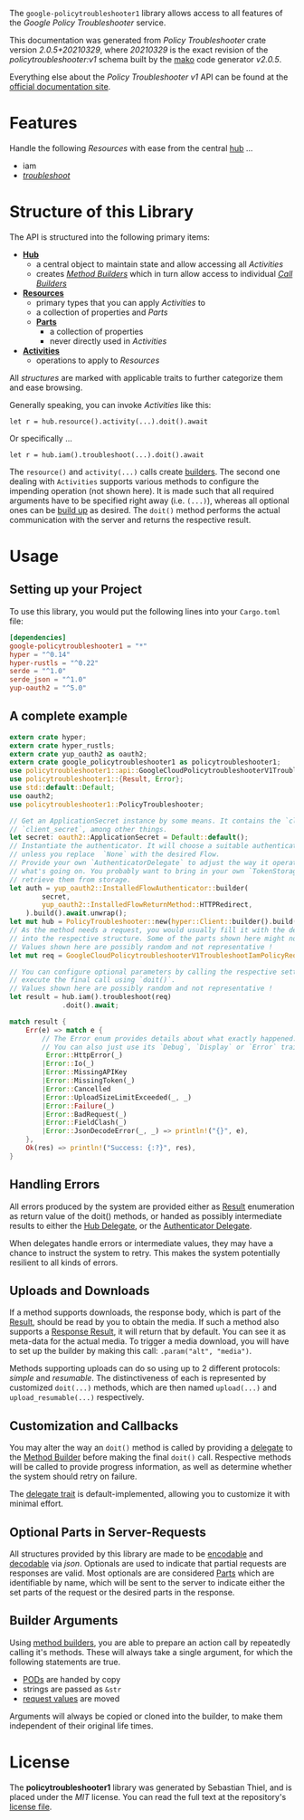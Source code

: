 <!---
DO NOT EDIT !
This file was generated automatically from 'src/mako/api/README.md.mako'
DO NOT EDIT !
-->
The `google-policytroubleshooter1` library allows access to all features of the *Google Policy Troubleshooter* service.

This documentation was generated from *Policy Troubleshooter* crate version *2.0.5+20210329*, where *20210329* is the exact revision of the *policytroubleshooter:v1* schema built by the [mako](http://www.makotemplates.org/) code generator *v2.0.5*.

Everything else about the *Policy Troubleshooter* *v1* API can be found at the
[official documentation site](https://cloud.google.com/iam/).
# Features

Handle the following *Resources* with ease from the central [hub](https://docs.rs/google-policytroubleshooter1/2.0.5+20210329/google_policytroubleshooter1/PolicyTroubleshooter) ... 

* iam
 * [*troubleshoot*](https://docs.rs/google-policytroubleshooter1/2.0.5+20210329/google_policytroubleshooter1/api::IamTroubleshootCall)




# Structure of this Library

The API is structured into the following primary items:

* **[Hub](https://docs.rs/google-policytroubleshooter1/2.0.5+20210329/google_policytroubleshooter1/PolicyTroubleshooter)**
    * a central object to maintain state and allow accessing all *Activities*
    * creates [*Method Builders*](https://docs.rs/google-policytroubleshooter1/2.0.5+20210329/google_policytroubleshooter1/client::MethodsBuilder) which in turn
      allow access to individual [*Call Builders*](https://docs.rs/google-policytroubleshooter1/2.0.5+20210329/google_policytroubleshooter1/client::CallBuilder)
* **[Resources](https://docs.rs/google-policytroubleshooter1/2.0.5+20210329/google_policytroubleshooter1/client::Resource)**
    * primary types that you can apply *Activities* to
    * a collection of properties and *Parts*
    * **[Parts](https://docs.rs/google-policytroubleshooter1/2.0.5+20210329/google_policytroubleshooter1/client::Part)**
        * a collection of properties
        * never directly used in *Activities*
* **[Activities](https://docs.rs/google-policytroubleshooter1/2.0.5+20210329/google_policytroubleshooter1/client::CallBuilder)**
    * operations to apply to *Resources*

All *structures* are marked with applicable traits to further categorize them and ease browsing.

Generally speaking, you can invoke *Activities* like this:

```Rust,ignore
let r = hub.resource().activity(...).doit().await
```

Or specifically ...

```ignore
let r = hub.iam().troubleshoot(...).doit().await
```

The `resource()` and `activity(...)` calls create [builders][builder-pattern]. The second one dealing with `Activities` 
supports various methods to configure the impending operation (not shown here). It is made such that all required arguments have to be 
specified right away (i.e. `(...)`), whereas all optional ones can be [build up][builder-pattern] as desired.
The `doit()` method performs the actual communication with the server and returns the respective result.

# Usage

## Setting up your Project

To use this library, you would put the following lines into your `Cargo.toml` file:

```toml
[dependencies]
google-policytroubleshooter1 = "*"
hyper = "^0.14"
hyper-rustls = "^0.22"
serde = "^1.0"
serde_json = "^1.0"
yup-oauth2 = "^5.0"
```

## A complete example

```Rust
extern crate hyper;
extern crate hyper_rustls;
extern crate yup_oauth2 as oauth2;
extern crate google_policytroubleshooter1 as policytroubleshooter1;
use policytroubleshooter1::api::GoogleCloudPolicytroubleshooterV1TroubleshootIamPolicyRequest;
use policytroubleshooter1::{Result, Error};
use std::default::Default;
use oauth2;
use policytroubleshooter1::PolicyTroubleshooter;

// Get an ApplicationSecret instance by some means. It contains the `client_id` and 
// `client_secret`, among other things.
let secret: oauth2::ApplicationSecret = Default::default();
// Instantiate the authenticator. It will choose a suitable authentication flow for you, 
// unless you replace  `None` with the desired Flow.
// Provide your own `AuthenticatorDelegate` to adjust the way it operates and get feedback about 
// what's going on. You probably want to bring in your own `TokenStorage` to persist tokens and
// retrieve them from storage.
let auth = yup_oauth2::InstalledFlowAuthenticator::builder(
        secret,
        yup_oauth2::InstalledFlowReturnMethod::HTTPRedirect,
    ).build().await.unwrap();
let mut hub = PolicyTroubleshooter::new(hyper::Client::builder().build(hyper_rustls::HttpsConnector::with_native_roots()), auth);
// As the method needs a request, you would usually fill it with the desired information
// into the respective structure. Some of the parts shown here might not be applicable !
// Values shown here are possibly random and not representative !
let mut req = GoogleCloudPolicytroubleshooterV1TroubleshootIamPolicyRequest::default();

// You can configure optional parameters by calling the respective setters at will, and
// execute the final call using `doit()`.
// Values shown here are possibly random and not representative !
let result = hub.iam().troubleshoot(req)
             .doit().await;

match result {
    Err(e) => match e {
        // The Error enum provides details about what exactly happened.
        // You can also just use its `Debug`, `Display` or `Error` traits
         Error::HttpError(_)
        |Error::Io(_)
        |Error::MissingAPIKey
        |Error::MissingToken(_)
        |Error::Cancelled
        |Error::UploadSizeLimitExceeded(_, _)
        |Error::Failure(_)
        |Error::BadRequest(_)
        |Error::FieldClash(_)
        |Error::JsonDecodeError(_, _) => println!("{}", e),
    },
    Ok(res) => println!("Success: {:?}", res),
}

```
## Handling Errors

All errors produced by the system are provided either as [Result](https://docs.rs/google-policytroubleshooter1/2.0.5+20210329/google_policytroubleshooter1/client::Result) enumeration as return value of
the doit() methods, or handed as possibly intermediate results to either the 
[Hub Delegate](https://docs.rs/google-policytroubleshooter1/2.0.5+20210329/google_policytroubleshooter1/client::Delegate), or the [Authenticator Delegate](https://docs.rs/yup-oauth2/*/yup_oauth2/trait.AuthenticatorDelegate.html).

When delegates handle errors or intermediate values, they may have a chance to instruct the system to retry. This 
makes the system potentially resilient to all kinds of errors.

## Uploads and Downloads
If a method supports downloads, the response body, which is part of the [Result](https://docs.rs/google-policytroubleshooter1/2.0.5+20210329/google_policytroubleshooter1/client::Result), should be
read by you to obtain the media.
If such a method also supports a [Response Result](https://docs.rs/google-policytroubleshooter1/2.0.5+20210329/google_policytroubleshooter1/client::ResponseResult), it will return that by default.
You can see it as meta-data for the actual media. To trigger a media download, you will have to set up the builder by making
this call: `.param("alt", "media")`.

Methods supporting uploads can do so using up to 2 different protocols: 
*simple* and *resumable*. The distinctiveness of each is represented by customized 
`doit(...)` methods, which are then named `upload(...)` and `upload_resumable(...)` respectively.

## Customization and Callbacks

You may alter the way an `doit()` method is called by providing a [delegate](https://docs.rs/google-policytroubleshooter1/2.0.5+20210329/google_policytroubleshooter1/client::Delegate) to the 
[Method Builder](https://docs.rs/google-policytroubleshooter1/2.0.5+20210329/google_policytroubleshooter1/client::CallBuilder) before making the final `doit()` call. 
Respective methods will be called to provide progress information, as well as determine whether the system should 
retry on failure.

The [delegate trait](https://docs.rs/google-policytroubleshooter1/2.0.5+20210329/google_policytroubleshooter1/client::Delegate) is default-implemented, allowing you to customize it with minimal effort.

## Optional Parts in Server-Requests

All structures provided by this library are made to be [encodable](https://docs.rs/google-policytroubleshooter1/2.0.5+20210329/google_policytroubleshooter1/client::RequestValue) and 
[decodable](https://docs.rs/google-policytroubleshooter1/2.0.5+20210329/google_policytroubleshooter1/client::ResponseResult) via *json*. Optionals are used to indicate that partial requests are responses 
are valid.
Most optionals are are considered [Parts](https://docs.rs/google-policytroubleshooter1/2.0.5+20210329/google_policytroubleshooter1/client::Part) which are identifiable by name, which will be sent to 
the server to indicate either the set parts of the request or the desired parts in the response.

## Builder Arguments

Using [method builders](https://docs.rs/google-policytroubleshooter1/2.0.5+20210329/google_policytroubleshooter1/client::CallBuilder), you are able to prepare an action call by repeatedly calling it's methods.
These will always take a single argument, for which the following statements are true.

* [PODs][wiki-pod] are handed by copy
* strings are passed as `&str`
* [request values](https://docs.rs/google-policytroubleshooter1/2.0.5+20210329/google_policytroubleshooter1/client::RequestValue) are moved

Arguments will always be copied or cloned into the builder, to make them independent of their original life times.

[wiki-pod]: http://en.wikipedia.org/wiki/Plain_old_data_structure
[builder-pattern]: http://en.wikipedia.org/wiki/Builder_pattern
[google-go-api]: https://github.com/google/google-api-go-client

# License
The **policytroubleshooter1** library was generated by Sebastian Thiel, and is placed 
under the *MIT* license.
You can read the full text at the repository's [license file][repo-license].

[repo-license]: https://github.com/Byron/google-apis-rsblob/main/LICENSE.md
